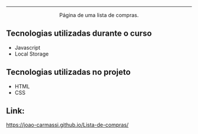 <hr>

<p align="center">Página de uma lista de compras.</p>

## Tecnologias utilizadas durante o curso
* Javascript
* Local Storage

## Tecnologias utilizadas no projeto
* HTML
* CSS

## Link:
https://joao-carmassi.github.io/Lista-de-compras/

